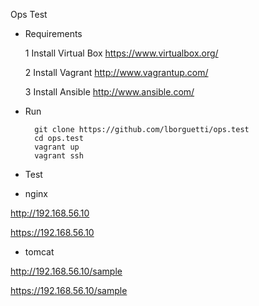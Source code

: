  Ops Test

* Requirements

	1 Install Virtual Box https://www.virtualbox.org/

	2 Install Vagrant http://www.vagrantup.com/

	3 Install Ansible http://www.ansible.com/

* Run

		git clone https://github.com/lborguetti/ops.test
		cd ops.test
		vagrant up 
		vagrant ssh

* Test

 - nginx
 
 http://192.168.56.10

 https://192.168.56.10

 - tomcat
 
 http://192.168.56.10/sample

 https://192.168.56.10/sample
